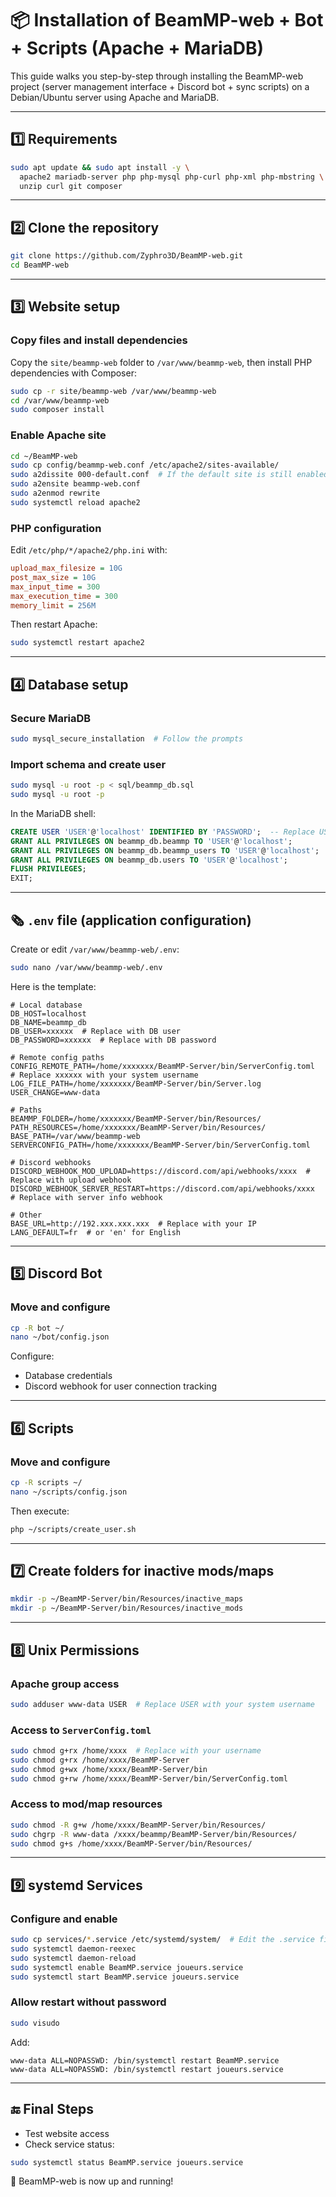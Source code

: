# 📦 Installation of BeamMP-web + Bot + Scripts (Apache + MariaDB)

This guide walks you step-by-step through installing the BeamMP-web project (server management interface + Discord bot + sync scripts) on a Debian/Ubuntu server using Apache and MariaDB.

---

## 1️⃣ Requirements

```bash
sudo apt update && sudo apt install -y \
  apache2 mariadb-server php php-mysql php-curl php-xml php-mbstring \
  unzip curl git composer
```

---

## 2️⃣ Clone the repository

```bash
git clone https://github.com/Zyphro3D/BeamMP-web.git
cd BeamMP-web
```

---

## 3️⃣ Website setup

### Copy files and install dependencies

Copy the `site/beammp-web` folder to `/var/www/beammp-web`, then install PHP dependencies with Composer:

```bash
sudo cp -r site/beammp-web /var/www/beammp-web
cd /var/www/beammp-web
sudo composer install
```

### Enable Apache site

```bash
cd ~/BeamMP-web
sudo cp config/beammp-web.conf /etc/apache2/sites-available/
sudo a2dissite 000-default.conf  # If the default site is still enabled
sudo a2ensite beammp-web.conf
sudo a2enmod rewrite
sudo systemctl reload apache2
```

### PHP configuration

Edit `/etc/php/*/apache2/php.ini` with:

```ini
upload_max_filesize = 10G
post_max_size = 10G
max_input_time = 300
max_execution_time = 300
memory_limit = 256M
```

Then restart Apache:

```bash
sudo systemctl restart apache2
```

---

## 4️⃣ Database setup

### Secure MariaDB

```bash
sudo mysql_secure_installation  # Follow the prompts
```

### Import schema and create user

```bash
sudo mysql -u root -p < sql/beammp_db.sql
sudo mysql -u root -p
```

In the MariaDB shell:

```sql
CREATE USER 'USER'@'localhost' IDENTIFIED BY 'PASSWORD';  -- Replace USER and PASSWORD
GRANT ALL PRIVILEGES ON beammp_db.beammp TO 'USER'@'localhost';
GRANT ALL PRIVILEGES ON beammp_db.beammp_users TO 'USER'@'localhost';
GRANT ALL PRIVILEGES ON beammp_db.users TO 'USER'@'localhost';
FLUSH PRIVILEGES;
EXIT;
```

---

## 🗞️ `.env` file (application configuration)

Create or edit `/var/www/beammp-web/.env`:

```bash
sudo nano /var/www/beammp-web/.env
```

Here is the template:

```dotenv
# Local database
DB_HOST=localhost
DB_NAME=beammp_db
DB_USER=xxxxxx  # Replace with DB user
DB_PASSWORD=xxxxxx  # Replace with DB password

# Remote config paths
CONFIG_REMOTE_PATH=/home/xxxxxxx/BeamMP-Server/bin/ServerConfig.toml  # Replace xxxxxx with your system username
LOG_FILE_PATH=/home/xxxxxxx/BeamMP-Server/bin/Server.log
USER_CHANGE=www-data

# Paths
BEAMMP_FOLDER=/home/xxxxxxx/BeamMP-Server/bin/Resources/
PATH_RESOURCES=/home/xxxxxxx/BeamMP-Server/bin/Resources/
BASE_PATH=/var/www/beammp-web
SERVERCONFIG_PATH=/home/xxxxxxx/BeamMP-Server/bin/ServerConfig.toml

# Discord webhooks
DISCORD_WEBHOOK_MOD_UPLOAD=https://discord.com/api/webhooks/xxxx  # Replace with upload webhook
DISCORD_WEBHOOK_SERVER_RESTART=https://discord.com/api/webhooks/xxxx  # Replace with server info webhook

# Other
BASE_URL=http://192.xxx.xxx.xxx  # Replace with your IP
LANG_DEFAULT=fr  # or 'en' for English
```

---

## 5️⃣ Discord Bot

### Move and configure

```bash
cp -R bot ~/ 
nano ~/bot/config.json
```

Configure:

* Database credentials
* Discord webhook for user connection tracking

---

## 6️⃣ Scripts

### Move and configure

```bash
cp -R scripts ~/ 
nano ~/scripts/config.json
```

Then execute:

```bash
php ~/scripts/create_user.sh
```

---

## 7️⃣ Create folders for inactive mods/maps

```bash
mkdir -p ~/BeamMP-Server/bin/Resources/inactive_maps
mkdir -p ~/BeamMP-Server/bin/Resources/inactive_mods
```

---

## 8️⃣ Unix Permissions

### Apache group access

```bash
sudo adduser www-data USER  # Replace USER with your system username
```

### Access to `ServerConfig.toml`

```bash
sudo chmod g+rx /home/xxxx  # Replace with your username
sudo chmod g+rx /home/xxxx/BeamMP-Server
sudo chmod g+wx /home/xxxx/BeamMP-Server/bin
sudo chmod g+rw /home/xxxx/BeamMP-Server/bin/ServerConfig.toml
```

### Access to mod/map resources

```bash
sudo chmod -R g+w /home/xxxx/BeamMP-Server/bin/Resources/
sudo chgrp -R www-data /xxxx/beammp/BeamMP-Server/bin/Resources/
sudo chmod g+s /home/xxxx/BeamMP-Server/bin/Resources/
```

---

## 9️⃣ systemd Services

### Configure and enable

```bash
sudo cp services/*.service /etc/systemd/system/  # Edit the .service files for your username
sudo systemctl daemon-reexec
sudo systemctl daemon-reload
sudo systemctl enable BeamMP.service joueurs.service
sudo systemctl start BeamMP.service joueurs.service
```

### Allow restart without password

```bash
sudo visudo
```

Add:

```
www-data ALL=NOPASSWD: /bin/systemctl restart BeamMP.service
www-data ALL=NOPASSWD: /bin/systemctl restart joueurs.service
```

---

## 🔚 Final Steps

* Test website access
* Check service status:

```bash
sudo systemctl status BeamMP.service joueurs.service
```

🎉 BeamMP-web is now up and running!
